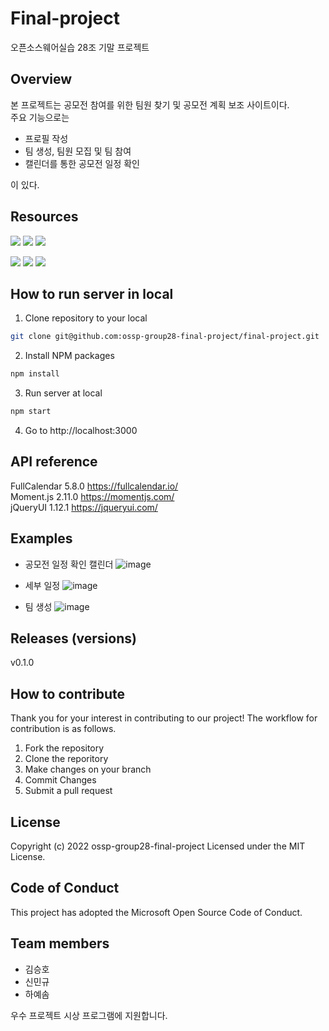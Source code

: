 # Final-project
오픈소스웨어실습 28조 기말 프로젝트

## Overview
본 프로젝트는 공모전 참여를 위한 팀원 찾기 및 공모전 계획 보조 사이트이다.\
주요 기능으로는
- 프로필 작성
- 팀 생성, 팀원 모집 및 팀 참여
- 캘린더를 통한 공모전 일정 확인  

이 있다.


## Resources
<img src="https://img.shields.io/badge/html5-E34F26?style=for-the-badge&logo=html5&logoColor=white"/> <img src="https://img.shields.io/badge/css-1572B6?style=for-the-badge&logo=css3&logoColor=white"/> <img src="https://img.shields.io/badge/javascript-F7DF1E?style=for-the-badge&logo=javascript&logoColor=black"/>  

<a href="https://nodejs.org/ko/"><img src="https://img.shields.io/badge/node.js-339933?style=for-the-badge&logo=Node.js&logoColor=white"/></a>
<a href="https://getbootstrap.kr/"><img src="https://img.shields.io/badge/Bootstrap-563D7C?style=for-the-badge&logo=bootstrap&logoColor=white"/></a>
<a href="https://jquery.com"><img src="https://img.shields.io/badge/jQuery-0769AD?style=for-the-badge&logo=jquery&logoColor=white"/></a>

## How to run server in local
1. Clone repository to your local
```sh
git clone git@github.com:ossp-group28-final-project/final-project.git
```
2. Install NPM packages
```sh
npm install
```
3. Run server at local
```sh
npm start
```
4. Go to http://localhost:3000

## API reference
FullCalendar 5.8.0 https://fullcalendar.io/  
Moment.js 2.11.0 https://momentjs.com/  
jQueryUI 1.12.1 https://jqueryui.com/

## Examples
- 공모전 일정 확인 캘린더
![image](https://user-images.githubusercontent.com/116606136/205200310-bc569ba9-b6e9-4fa2-9979-5bfc37b3b4b8.png)

- 세부 일정
![image](https://user-images.githubusercontent.com/116606136/205200687-578c8c0a-ddbf-41da-81d9-d8e1488bdf18.png)

- 팀 생성
![image](https://user-images.githubusercontent.com/116606136/205200774-9c05ee05-9ed1-40d6-808a-159a256b858b.png)

## Releases (versions)
v0.1.0

## How to contribute
Thank you for your interest in contributing to our project! The workflow for contribution is as follows.
1. Fork the repository
2. Clone the reporitory
3. Make changes on your branch
4. Commit Changes
5. Submit a pull request

## License
Copyright (c) 2022 ossp-group28-final-project
Licensed under the MIT License.

## Code of Conduct
This project has adopted the Microsoft Open Source Code of Conduct.

## Team members
- 김승호
- 신민규
- 하예솜

우수 프로젝트 시상 프로그램에 지원합니다.
